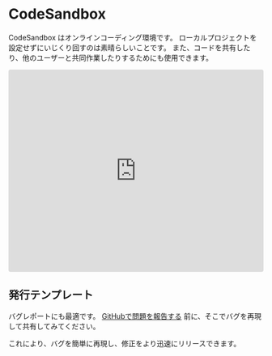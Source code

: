 # CodeSandbox

<!-- CodeSandbox is an online coding environment. It’s great to fiddle around without setting up a local project. You can also use it to share your code and collaborate with others. -->

CodeSandbox はオンラインコーディング環境です。 ローカルプロジェクトを設定せずにいじくり回すのは素晴らしいことです。 また、コードを共有したり、他のユーザーと共同作業したりするためにも使用できます。

<iframe
  src="https://codesandbox.io/embed/tiptap-issue-template-b83rr?fontsize=14&hidenavigation=1&module=%2Fsrc%2Fcomponents%2FTiptap.vue&theme=dark"
  style="width:100%; height:400px; border:0; border-radius: 4px; overflow:hidden;"
  title="tiptap-issue-template"
  sandbox="allow-forms allow-modals allow-popups allow-presentation allow-same-origin allow-scripts"
></iframe>

<!-- ## Issue template -->

## 発行テンプレート

バグレポートにも最適です。 [GitHubで問題を報告する](https://github.com/ueberdosis/tiptap/issues/new/choose) 前に、そこでバグを再現して共有してみてください。

これにより、バグを簡単に再現し、修正をより迅速にリリースできます。

<!-- It’s also amazing for bug reports. Try to recreate a bug there and share it with us before you [file an issue on GitHub](https://github.com/ueberdosis/tiptap/issues/new/choose). -->

<!-- That helps us to reproduce the bug easily, and release a fix faster. -->
